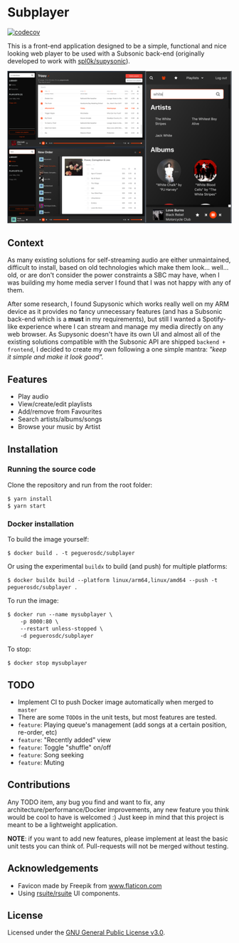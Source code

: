 # Subplayer

[![codecov](https://codecov.io/gh/peguerosdc/subplayer/branch/develop/graph/badge.svg)](https://codecov.io/gh/peguerosdc/subplayer)

This is a front-end application designed to be a simple, functional and nice looking web player to be used with a Subsonic back-end (originally developed to work with [spl0k/supysonic](https://github.com/spl0k/supysonic)).

![Overview](/docs/collage.png)

## Context

As many existing solutions for self-streaming audio are either unmaintained, difficult to install, based on old technologies which make them look... well... old, or are don't consider the power constraints a SBC may have, when I was building my home media server I found that I was not happy with any of them.

After some research, I found Supysonic which works really well on my ARM device as it provides no fancy unnecessary features (and has a Subsonic back-end which is a **must** in my requirements), but still I wanted a Spotify-like experience where I can stream and manage my media directly on any web browser.
As Supysonic doesn't have its own UI and almost all of the existing solutions compatible with the Subsonic API are shipped `backend + frontend`, I decided to create my own following a one simple mantra: *"keep it simple and make it look good".*

## Features

- Play audio
- View/create/edit playlists
- Add/remove from Favourites
- Search artists/albums/songs
- Browse your music by Artist

## Installation

### Running the source code

Clone the repository and run from the root folder:

```
$ yarn install
$ yarn start
```

### Docker installation

To build the image yourself:

```
$ docker build . -t peguerosdc/subplayer
```

Or using the experimental `buildx` to build (and push) for multiple platforms:

```
$ docker buildx build --platform linux/arm64,linux/amd64 --push -t peguerosdc/subplayer .
```

To run the image:

```
$ docker run --name mysubplayer \
    -p 8000:80 \
    --restart unless-stopped \
    -d peguerosdc/subplayer
```

To stop:

```
$ docker stop mysubplayer
```

## TODO
- Implement CI to push Docker image automatically when merged to `master`
- There are some `TODO`s in the unit tests, but most features are tested.
- `feature`: Playing queue's management (add songs at a certain position, re-order, etc)
- `feature`: "Recently added" view
- `feature`: Toggle "shuffle" on/off
- `feature`: Song seeking
- `feature`: Muting

## Contributions
Any TODO item, any bug you find and want to fix, any architecture/performance/Docker improvements, any new feature you think would be cool to have is welcomed :) Just keep in mind that this project is meant to be a lightweight application.

**NOTE**: if you want to add new features, please implement at least the basic unit tests you can think of. Pull-requests will not be merged without testing.

## Acknowledgements
- Favicon made by Freepik from www.flaticon.com
- Using [rsuite/rsuite](https://github.com/rsuite/rsuite) UI components.

## License

Licensed under the [GNU General Public License v3.0](https://github.com/peguerosdc/rsuite-sonicplayer/blob/master/LICENSE).
